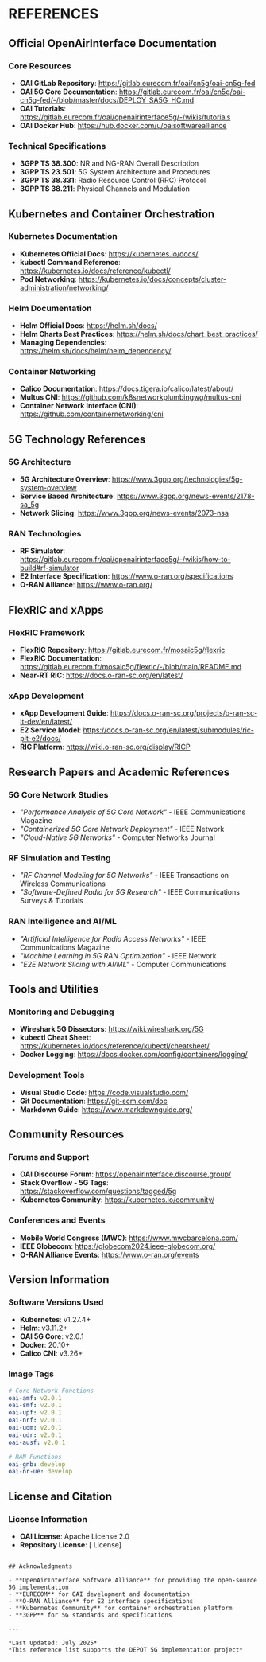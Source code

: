 # REFERENCES

## Official OpenAirInterface Documentation

### Core Resources
- **OAI GitLab Repository**: https://gitlab.eurecom.fr/oai/cn5g/oai-cn5g-fed
- **OAI 5G Core Documentation**: https://gitlab.eurecom.fr/oai/cn5g/oai-cn5g-fed/-/blob/master/docs/DEPLOY_SA5G_HC.md
- **OAI Tutorials**: https://gitlab.eurecom.fr/oai/openairinterface5g/-/wikis/tutorials
- **OAI Docker Hub**: https://hub.docker.com/u/oaisoftwarealliance

### Technical Specifications
- **3GPP TS 38.300**: NR and NG-RAN Overall Description
- **3GPP TS 23.501**: 5G System Architecture and Procedures  
- **3GPP TS 38.331**: Radio Resource Control (RRC) Protocol
- **3GPP TS 38.211**: Physical Channels and Modulation

## Kubernetes and Container Orchestration

### Kubernetes Documentation
- **Kubernetes Official Docs**: https://kubernetes.io/docs/
- **kubectl Command Reference**: https://kubernetes.io/docs/reference/kubectl/
- **Pod Networking**: https://kubernetes.io/docs/concepts/cluster-administration/networking/

### Helm Documentation
- **Helm Official Docs**: https://helm.sh/docs/
- **Helm Charts Best Practices**: https://helm.sh/docs/chart_best_practices/
- **Managing Dependencies**: https://helm.sh/docs/helm/helm_dependency/

### Container Networking
- **Calico Documentation**: https://docs.tigera.io/calico/latest/about/
- **Multus CNI**: https://github.com/k8snetworkplumbingwg/multus-cni
- **Container Network Interface (CNI)**: https://github.com/containernetworking/cni

## 5G Technology References

### 5G Architecture
- **5G Architecture Overview**: https://www.3gpp.org/technologies/5g-system-overview
- **Service Based Architecture**: https://www.3gpp.org/news-events/2178-sa_5g
- **Network Slicing**: https://www.3gpp.org/news-events/2073-nsa

### RAN Technologies
- **RF Simulator**: https://gitlab.eurecom.fr/oai/openairinterface5g/-/wikis/how-to-build#rf-simulator
- **E2 Interface Specification**: https://www.o-ran.org/specifications
- **O-RAN Alliance**: https://www.o-ran.org/

## FlexRIC and xApps

### FlexRIC Framework
- **FlexRIC Repository**: https://gitlab.eurecom.fr/mosaic5g/flexric
- **FlexRIC Documentation**: https://gitlab.eurecom.fr/mosaic5g/flexric/-/blob/main/README.md
- **Near-RT RIC**: https://docs.o-ran-sc.org/en/latest/

### xApp Development
- **xApp Development Guide**: https://docs.o-ran-sc.org/projects/o-ran-sc-it-dev/en/latest/
- **E2 Service Model**: https://docs.o-ran-sc.org/en/latest/submodules/ric-plt-e2/docs/
- **RIC Platform**: https://wiki.o-ran-sc.org/display/RICP

## Research Papers and Academic References

### 5G Core Network Studies
- *"Performance Analysis of 5G Core Network"* - IEEE Communications Magazine
- *"Containerized 5G Core Network Deployment"* - IEEE Network
- *"Cloud-Native 5G Networks"* - Computer Networks Journal

### RF Simulation and Testing
- *"RF Channel Modeling for 5G Networks"* - IEEE Transactions on Wireless Communications
- *"Software-Defined Radio for 5G Research"* - IEEE Communications Surveys & Tutorials

### RAN Intelligence and AI/ML
- *"Artificial Intelligence for Radio Access Networks"* - IEEE Communications Magazine
- *"Machine Learning in 5G RAN Optimization"* - IEEE Network
- *"E2E Network Slicing with AI/ML"* - Computer Communications

## Tools and Utilities

### Monitoring and Debugging
- **Wireshark 5G Dissectors**: https://wiki.wireshark.org/5G
- **kubectl Cheat Sheet**: https://kubernetes.io/docs/reference/kubectl/cheatsheet/
- **Docker Logging**: https://docs.docker.com/config/containers/logging/

### Development Tools
- **Visual Studio Code**: https://code.visualstudio.com/
- **Git Documentation**: https://git-scm.com/doc
- **Markdown Guide**: https://www.markdownguide.org/

## Community Resources

### Forums and Support
- **OAI Discourse Forum**: https://openairinterface.discourse.group/
- **Stack Overflow - 5G Tags**: https://stackoverflow.com/questions/tagged/5g
- **Kubernetes Community**: https://kubernetes.io/community/

### Conferences and Events
- **Mobile World Congress (MWC)**: https://www.mwcbarcelona.com/
- **IEEE Globecom**: https://globecom2024.ieee-globecom.org/
- **O-RAN Alliance Events**: https://www.o-ran.org/events

## Version Information

### Software Versions Used
- **Kubernetes**: v1.27.4+
- **Helm**: v3.11.2+
- **OAI 5G Core**: v2.0.1
- **Docker**: 20.10+
- **Calico CNI**: v3.26+

### Image Tags
```yaml
# Core Network Functions
oai-amf: v2.0.1
oai-smf: v2.0.1  
oai-upf: v2.0.1
oai-nrf: v2.0.1
oai-udm: v2.0.1
oai-udr: v2.0.1
oai-ausf: v2.0.1

# RAN Functions  
oai-gnb: develop
oai-nr-ue: develop
```

## License and Citation

### License Information
- **OAI License**: Apache License 2.0
- **Repository License**: [ License]


```

## Acknowledgments

- **OpenAirInterface Software Alliance** for providing the open-source 5G implementation
- **EURECOM** for OAI development and documentation
- **O-RAN Alliance** for E2 interface specifications
- **Kubernetes Community** for container orchestration platform
- **3GPP** for 5G standards and specifications

---

*Last Updated: July 2025*  
*This reference list supports the DEPOT 5G implementation project*
